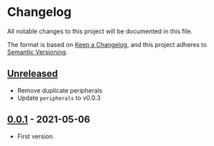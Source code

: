 # Changelog
All notable changes to this project will be documented in this file.

The format is based on [Keep a Changelog](https://keepachangelog.com/en/1.0.0/),
and this project adheres to [Semantic Versioning](https://semver.org/spec/v2.0.0.html).

## [Unreleased]
- Remove duplicate peripherals
- Update `peripherals` to v0.0.3

## [0.0.1] - 2021-05-06
- First version.

[Unreleased]: https://github.com/kellda/msp430-periph/compare/cd8d3e725ecb76594f53f63c2261ceb669b8626d...HEAD
[0.0.1]: https://github.com/kellda/msp430-periph/tree/cd8d3e725ecb76594f53f63c2261ceb669b8626d

